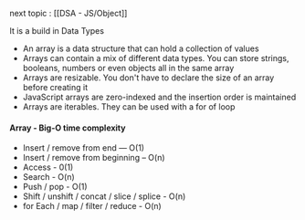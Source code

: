 next topic : [[DSA - JS/Object]]

It is a build in Data Types

- An array is a data structure that can hold a collection of values
- Arrays can contain a mix of different data types. You can store strings, booleans, numbers or even objects all in the same array
- Arrays are resizable. You don't have to declare the size of an array before creating
it
- JavaScript arrays are zero-indexed and the insertion order is maintained
- Arrays are iterables. They can be used with a for of loop

#### Array - Big-O time complexity
- Insert / remove from end — O(1)
- Insert / remove from beginning – O(n)
- Access - 0(1)
- Search - O(n)
- Push / pop - O(1)
- Shift / unshift / concat / slice / splice - O(n)
- for Each / map / filter / reduce - O(n)